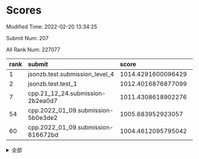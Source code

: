 # Scores

Modified Time: 2022-02-20 13:34:25

Submit Num: 207

All Rank Num: 227077

| rank |               submit               |       score        |       sigma        | pk_num |
| :--- | :--------------------------------- | :----------------- | :----------------- | :----- |
| 1    | jsonzb.test.submission_level_4     | 1014.4291600096429 | 0.8311865678865837 | 4388   |
| 2    | jsonzb.test.test_1                 | 1012.4016876877099 | 0.7937789829992254 | 4392   |
| 7    | cpp.21_12_24.submission-2b2ea0d7   | 1011.4308618902276 | 0.808894543563235  | 4385   |
| 54   | cpp.2022_01_09.submission-5b0e3de2 | 1005.683952923057  | 0.7163008490311314 | 4387   |
| 60   | cpp.2022_01_09.submission-816672bd | 1004.4612095795042 | 0.7006883427412083 | 4387   |


<details>
<summary>全部</summary>

| rank |                 submit                 |       score        |       sigma        | pk_num |
| :--- | :------------------------------------- | :----------------- | :----------------- | :----- |
| 1    | jsonzb.test.submission_level_4         | 1014.4291600096429 | 0.8311865678865837 | 4388   |
| 2    | jsonzb.test.test_1                     | 1012.4016876877099 | 0.7937789829992254 | 4392   |
| 3    | gobigger.level_3.submission_level_3_39 | 1011.6097493849433 | 0.7753353528794681 | 4382   |
| 4    | gobigger.level_3.submission_level_3_49 | 1011.5249112546038 | 0.7555569499879567 | 4389   |
| 5    | gobigger.level_3.submission_level_3_22 | 1011.509449256219  | 0.7785075780109447 | 4388   |
| 6    | gobigger.level_3.submission_level_3_30 | 1011.4770674234863 | 0.7645415212083441 | 4389   |
| 7    | cpp.21_12_24.submission-2b2ea0d7       | 1011.4308618902276 | 0.808894543563235  | 4385   |
| 8    | gobigger.level_3.submission_level_3_8  | 1011.2144079209877 | 0.7811485202189467 | 4383   |
| 9    | gobigger.level_3.submission_level_3_47 | 1011.1508395716455 | 0.760529548297502  | 4392   |
| 10   | gobigger.level_3.submission_level_3_1  | 1010.9680821566478 | 0.778401434758205  | 4390   |
| 11   | gobigger.level_3.submission_level_3_25 | 1010.9587839283058 | 0.7858673033116726 | 4388   |
| 12   | gobigger.level_3.submission_level_3_19 | 1010.8525513806277 | 0.7836456981537634 | 4386   |
| 13   | gobigger.level_3.submission_level_3_10 | 1010.7774629701903 | 0.7701585546277429 | 4389   |
| 14   | gobigger.level_3.submission_level_3_32 | 1010.7561944720301 | 0.7647672922441661 | 4394   |
| 15   | gobigger.level_3.submission_level_3_33 | 1010.6892500620368 | 0.7618799202435794 | 4389   |
| 16   | gobigger.level_3.submission_level_3_35 | 1010.6431171636774 | 0.7737815221084601 | 4389   |
| 17   | gobigger.level_3.submission_level_3_4  | 1010.5401724627255 | 0.7717795668176403 | 4385   |
| 18   | gobigger.level_3.submission_level_3_41 | 1010.2997710379454 | 0.7612121867988182 | 4390   |
| 19   | gobigger.level_3.submission_level_3_44 | 1010.2294146399847 | 0.7594406532747439 | 4385   |
| 20   | gobigger.level_3.submission_level_3_7  | 1010.2214574945361 | 0.7417452310747864 | 4386   |
| 21   | gobigger.level_3.submission_level_3_40 | 1010.1982926035377 | 0.7470249095059175 | 4385   |
| 22   | gobigger.level_3.submission_level_3_16 | 1010.1349719134342 | 0.7642912371366047 | 4392   |
| 23   | gobigger.level_3.submission_level_3_2  | 1010.1148285946471 | 0.7429224718867906 | 4384   |
| 24   | gobigger.level_3.submission_level_3_38 | 1010.094254421775  | 0.7965209804031075 | 4393   |
| 25   | gobigger.level_3.submission_level_3_43 | 1009.9965287780391 | 0.7548865932257376 | 4390   |
| 26   | gobigger.level_3.submission_level_3_36 | 1009.9709092884654 | 0.7581303938994096 | 4390   |
| 27   | gobigger.level_3.submission_level_3_14 | 1009.9527939972531 | 0.7414097926540578 | 4388   |
| 28   | gobigger.level_3.submission_level_3_15 | 1009.8912226215165 | 0.7576389562456202 | 4385   |
| 29   | gobigger.level_3.submission_level_3_5  | 1009.8712935204503 | 0.7622529691258939 | 4387   |
| 30   | gobigger.level_3.submission_level_3_46 | 1009.863111653674  | 0.7732946681373696 | 4382   |
| 31   | gobigger.level_3.submission_level_3_24 | 1009.8609493742988 | 0.7637348851171073 | 4386   |
| 32   | gobigger.level_3.submission_level_3_42 | 1009.7928016785137 | 0.7744597904393343 | 4390   |
| 33   | gobigger.level_3.submission_level_3_3  | 1009.7621240720639 | 0.7731461374923582 | 4388   |
| 34   | gobigger.level_3.submission_level_3_0  | 1009.7580190083875 | 0.7726852575658205 | 4393   |
| 35   | gobigger.level_3.submission_level_3_11 | 1009.722062786888  | 0.7449925173544469 | 4385   |
| 36   | gobigger.level_3.submission_level_3_21 | 1009.665377193152  | 0.7512673390441815 | 4391   |
| 37   | gobigger.level_3.submission_level_3_31 | 1009.6522872145902 | 0.7503917568736885 | 4386   |
| 38   | gobigger.level_3.submission_level_3_23 | 1009.6473100922176 | 0.7611446776731288 | 4387   |
| 39   | gobigger.level_3.submission_level_3_6  | 1009.5899299056913 | 0.7500447019137088 | 4385   |
| 40   | gobigger.level_3.submission_level_3_28 | 1009.5523466980939 | 0.7469602213033825 | 4384   |
| 41   | gobigger.level_3.submission_level_3_26 | 1009.5325062883016 | 0.7743013737617338 | 4391   |
| 42   | gobigger.level_3.submission_level_3_29 | 1009.4239610289197 | 0.7285760874885123 | 4389   |
| 43   | gobigger.level_3.submission_level_3_13 | 1009.4093208950068 | 0.7339148010760879 | 4381   |
| 44   | gobigger.level_3.submission_level_3_12 | 1009.3032866022637 | 0.7465075552237393 | 4385   |
| 45   | gobigger.level_3.submission_level_3_37 | 1009.2741474302968 | 0.7644076339884671 | 4390   |
| 46   | gobigger.level_3.submission_level_3_48 | 1009.2071586630917 | 0.767690970209125  | 4387   |
| 47   | gobigger.level_3.submission_level_3_18 | 1009.0910057802769 | 0.7480467317411518 | 4386   |
| 48   | gobigger.level_3.submission_level_3_17 | 1009.0163930141937 | 0.7548166652290897 | 4391   |
| 49   | gobigger.level_3.submission_level_3_27 | 1008.921587579541  | 0.7756005188632591 | 4389   |
| 50   | gobigger.level_3.submission_level_3_9  | 1008.767080014295  | 0.748169740385322  | 4390   |
| 51   | gobigger.level_3.submission_level_3_34 | 1008.574541067292  | 0.7620997971087968 | 4392   |
| 52   | gobigger.level_3.submission_level_3_20 | 1008.0124248637649 | 0.747305763219643  | 4382   |
| 53   | gobigger.level_3.submission_level_3_45 | 1007.7822768266483 | 0.7649656687400568 | 4394   |
| 54   | cpp.2022_01_09.submission-5b0e3de2     | 1005.683952923057  | 0.7163008490311314 | 4387   |
| 55   | gobigger.level_1.submission_level_1_47 | 1005.4156548889887 | 0.7290809384119148 | 4389   |
| 56   | gobigger.level_1.submission_level_1_6  | 1004.9688669392425 | 0.7262406395118757 | 4390   |
| 57   | gobigger.level_1.submission_level_1_40 | 1004.7473402494439 | 0.7187944628386426 | 4389   |
| 58   | gobigger.level_1.submission_level_1_43 | 1004.649800027943  | 0.7181734626834712 | 4392   |
| 59   | gobigger.level_1.submission_level_1_4  | 1004.5255193409887 | 0.7301252152155581 | 4384   |
| 60   | cpp.2022_01_09.submission-816672bd     | 1004.4612095795042 | 0.7006883427412083 | 4387   |
| 61   | gobigger.level_1.submission_level_1_31 | 1004.3996571430657 | 0.7224282572694021 | 4388   |
| 62   | gobigger.level_1.submission_level_1_14 | 1004.1692613390458 | 0.7221889979890531 | 4390   |
| 63   | gobigger.level_1.submission_level_1_45 | 1004.0391396415563 | 0.7186492739978649 | 4390   |
| 64   | gobigger.level_1.submission_level_1_0  | 1003.8166044295363 | 0.7086173106672017 | 4389   |
| 65   | gobigger.level_1.submission_level_1_36 | 1003.7967277637946 | 0.7142043640961762 | 4389   |
| 66   | gobigger.level_1.submission_level_1_18 | 1003.7911308407934 | 0.7185042827252367 | 4389   |
| 67   | gobigger.level_1.submission_level_1_21 | 1003.7627240952432 | 0.7134708514784281 | 4390   |
| 68   | gobigger.level_1.submission_level_1_2  | 1003.7513995342125 | 0.7183280291702632 | 4387   |
| 69   | gobigger.level_1.submission_level_1_39 | 1003.7221902684017 | 0.722849910341991  | 4388   |
| 70   | gobigger.level_1.submission_level_1_8  | 1003.7120443894828 | 0.7190809334310219 | 4392   |
| 71   | gobigger.level_1.submission_level_1_15 | 1003.6915091773826 | 0.7081682506571096 | 4391   |
| 72   | gobigger.level_1.submission_level_1_17 | 1003.5094285729972 | 0.7051066847666294 | 4385   |
| 73   | gobigger.level_1.submission_level_1_33 | 1003.4400703633278 | 0.7315318762047416 | 4384   |
| 74   | gobigger.level_1.submission_level_1_38 | 1003.4308900937681 | 0.7171535043586769 | 4389   |
| 75   | gobigger.level_1.submission_level_1_5  | 1003.4087205348421 | 0.7110111516354958 | 4388   |
| 76   | gobigger.level_1.submission_level_1_23 | 1003.378354404708  | 0.7234890977588608 | 4391   |
| 77   | gobigger.level_1.submission_level_1_32 | 1003.3755180900089 | 0.710529640406177  | 4386   |
| 78   | gobigger.level_1.submission_level_1_41 | 1003.3419125675123 | 0.7118820657220889 | 4388   |
| 79   | gobigger.level_1.submission_level_1_42 | 1003.2972616986177 | 0.7112840169343442 | 4389   |
| 80   | gobigger.level_1.submission_level_1_25 | 1003.2534366933455 | 0.7186956734574825 | 4384   |
| 81   | gobigger.level_1.submission_level_1_12 | 1003.1612733132076 | 0.7128003412707751 | 4384   |
| 82   | gobigger.level_1.submission_level_1_37 | 1003.0661949194438 | 0.7115705231488078 | 4382   |
| 83   | gobigger.level_1.submission_level_1_34 | 1003.0092807595181 | 0.7119978646541316 | 4386   |
| 84   | gobigger.level_1.submission_level_1_44 | 1002.9808205493974 | 0.7112199282858516 | 4387   |
| 85   | gobigger.level_1.submission_level_1_49 | 1002.9671754548897 | 0.7214843795484261 | 4390   |
| 86   | gobigger.level_1.submission_level_1_29 | 1002.8906132570252 | 0.706541067990346  | 4390   |
| 87   | gobigger.level_1.submission_level_1_35 | 1002.8345192786733 | 0.7090846019914874 | 4389   |
| 88   | gobigger.level_1.submission_level_1_28 | 1002.7731687948383 | 0.7082635910389915 | 4385   |
| 89   | gobigger.level_1.submission_level_1_10 | 1002.7371810998134 | 0.7214396510941349 | 4386   |
| 90   | gobigger.level_1.submission_level_1_13 | 1002.7358035603942 | 0.7250395890362222 | 4394   |
| 91   | gobigger.level_1.submission_level_1_24 | 1002.6767616634448 | 0.7100346011826616 | 4388   |
| 92   | gobigger.level_1.submission_level_1_11 | 1002.6720556373456 | 0.7234326291231836 | 4385   |
| 93   | gobigger.level_1.submission_level_1_46 | 1002.6362648752215 | 0.7146235619649661 | 4387   |
| 94   | gobigger.level_1.submission_level_1_26 | 1002.6176924531186 | 0.7073321611607096 | 4388   |
| 95   | gobigger.level_1.submission_level_1_1  | 1002.5480872581962 | 0.7131690436282719 | 4388   |
| 96   | gobigger.level_1.submission_level_1_30 | 1002.5397464578707 | 0.7180544199008446 | 4387   |
| 97   | gobigger.level_1.submission_level_1_22 | 1002.4647843416928 | 0.7055416777556115 | 4391   |
| 98   | gobigger.level_1.submission_level_1_19 | 1002.337501523039  | 0.717183086149437  | 4389   |
| 99   | gobigger.level_1.submission_level_1_48 | 1002.2576003327206 | 0.7031820767982809 | 4389   |
| 100  | gobigger.level_1.submission_level_1_9  | 1002.2344174619731 | 0.71076284261746   | 4389   |
| 101  | gobigger.level_1.submission_level_1_3  | 1002.1671645469011 | 0.714928572370685  | 4388   |
| 102  | gobigger.level_1.submission_level_1_16 | 1002.129871623855  | 0.7126296673380549 | 4385   |
| 103  | gobigger.level_1.submission_level_1_20 | 1001.9716428165954 | 0.7113957790378703 | 4386   |
| 104  | gobigger.level_1.submission_level_1_27 | 1001.7929257599558 | 0.7194622671788813 | 4387   |
| 105  | gobigger.level_1.submission_level_1_7  | 1001.4297210191472 | 0.7158313385163043 | 4384   |
| 106  | gobigger.random.submission_random_29   | 997.6809461810267  | 0.7052744162680185 | 4390   |
| 107  | gobigger.random.submission_random_35   | 997.4259944135882  | 0.712005326917478  | 4393   |
| 108  | gobigger.random.submission_random_10   | 997.1360981633693  | 0.7088765942515859 | 4389   |
| 109  | gobigger.random.submission_random_33   | 997.1018007707761  | 0.6969376988148283 | 4387   |
| 110  | gobigger.random.submission_random_12   | 997.074597791768   | 0.7053336533770319 | 4391   |
| 111  | gobigger.random.submission_random_25   | 996.869301589153   | 0.7060162937669369 | 4393   |
| 112  | gobigger.random.submission_random_24   | 996.6907994159667  | 0.7052494764162569 | 4383   |
| 113  | gobigger.random.submission_random_8    | 996.6827971200241  | 0.7171884316375852 | 4385   |
| 114  | gobigger.random.submission_random_5    | 996.6249933821317  | 0.706961038634284  | 4390   |
| 115  | gobigger.random.submission_random_11   | 996.531411972011   | 0.7142680948504911 | 4392   |
| 116  | gobigger.random.submission_random_17   | 996.4846310951513  | 0.7106677387689356 | 4383   |
| 117  | gobigger.random.submission_random_28   | 996.4483819279203  | 0.707627835854691  | 4388   |
| 118  | gobigger.random.submission_random_37   | 996.4236258640206  | 0.7197163383981622 | 4394   |
| 119  | gobigger.random.submission_random_46   | 996.4017126620869  | 0.7032839173571285 | 4388   |
| 120  | gobigger.random.submission_random_49   | 996.3790505535729  | 0.7136748820840932 | 4391   |
| 121  | gobigger.random.submission_random_0    | 996.3788272910531  | 0.7027215031104079 | 4387   |
| 122  | gobigger.random.submission_random_40   | 996.3585978995708  | 0.7018207466664615 | 4391   |
| 123  | gobigger.random.submission_random_43   | 996.3086145566098  | 0.7078504301684471 | 4386   |
| 124  | gobigger.random.submission_random_9    | 996.2569186027955  | 0.7255155434483128 | 4379   |
| 125  | gobigger.random.submission_random_21   | 996.2511113213923  | 0.7153000372542209 | 4386   |
| 126  | gobigger.random.submission_random_13   | 996.2487837610526  | 0.714648216731324  | 4388   |
| 127  | gobigger.random.submission_random_26   | 996.2322583209293  | 0.7197994953786473 | 4387   |
| 128  | gobigger.random.submission_random_18   | 996.1232860663143  | 0.7137061226196669 | 4386   |
| 129  | gobigger.random.submission_random_31   | 996.0597960272529  | 0.701109710896968  | 4383   |
| 130  | gobigger.random.submission_random_30   | 996.0078683225098  | 0.7159343411030625 | 4387   |
| 131  | gobigger.random.submission_random_14   | 995.8976709798585  | 0.713680541645426  | 4386   |
| 132  | gobigger.random.submission_random_6    | 995.87491872653    | 0.7226963107119904 | 4386   |
| 133  | gobigger.random.submission_random_32   | 995.8746005601139  | 0.7172293722646311 | 4391   |
| 134  | gobigger.random.submission_random_36   | 995.8465332880489  | 0.706663876348818  | 4384   |
| 135  | gobigger.random.submission_random_4    | 995.8197323982329  | 0.713917128665177  | 4392   |
| 136  | gobigger.random.submission_random_23   | 995.8114840480371  | 0.7058463595645178 | 4390   |
| 137  | gobigger.random.submission_random_38   | 995.7875298961224  | 0.7207632024079265 | 4385   |
| 138  | gobigger.random.submission_random_42   | 995.7672994333574  | 0.7122364517271709 | 4389   |
| 139  | gobigger.random.submission_random_47   | 995.7227969056769  | 0.7139855706515984 | 4387   |
| 140  | gobigger.random.submission_random_7    | 995.7074136010984  | 0.7135741878009091 | 4378   |
| 141  | gobigger.random.submission_random_41   | 995.6199528781931  | 0.7274777877436537 | 4387   |
| 142  | gobigger.random.submission_random_45   | 995.6120406100969  | 0.7215060166457246 | 4386   |
| 143  | gobigger.random.submission_random_34   | 995.4693061175582  | 0.7174532914283597 | 4383   |
| 144  | gobigger.random.submission_random_15   | 995.3848664367822  | 0.7164132912591287 | 4387   |
| 145  | gobigger.random.submission_random_27   | 995.3551599006114  | 0.7168423489559621 | 4386   |
| 146  | gobigger.random.submission_random_22   | 995.3339820350158  | 0.7200030946931881 | 4387   |
| 147  | gobigger.random.submission_random_2    | 995.3078056769497  | 0.7001777491848077 | 4390   |
| 148  | gobigger.random.submission_random_19   | 995.304739805285   | 0.7121115277576571 | 4389   |
| 149  | gobigger.random.submission_random_39   | 995.288584807251   | 0.6967152816295052 | 4387   |
| 150  | gobigger.random.submission_random_1    | 995.2536733838731  | 0.7042541304880501 | 4386   |
| 151  | gobigger.random.submission_random_3    | 995.2323183375183  | 0.713685292686081  | 4394   |
| 152  | gobigger.random.submission_random_20   | 994.9587625661023  | 0.6996987213688608 | 4390   |
| 153  | gobigger.random.submission_random_16   | 994.9047275080056  | 0.711409882869858  | 4387   |
| 154  | gobigger.random.submission_random_48   | 994.5987914810793  | 0.7159324437749802 | 4388   |
| 155  | gobigger.random.submission_random_44   | 994.3789347918737  | 0.7188447667480133 | 4388   |
| 156  | gobigger.level_2.submission_level_2_1  | 994.2436073470953  | 0.7215182753680044 | 4390   |
| 157  | gobigger.level_2.submission_level_2_47 | 993.9917949944578  | 0.7247513036484818 | 4388   |
| 158  | gobigger.level_2.submission_level_2_30 | 993.831846003024   | 0.7361326670501525 | 4393   |
| 159  | gobigger.level_2.submission_level_2_26 | 993.4626354428127  | 0.7341712759273613 | 4392   |
| 160  | gobigger.level_2.submission_level_2_23 | 993.2310334117542  | 0.7336351047539852 | 4389   |
| 161  | gobigger.level_2.submission_level_2_46 | 993.2081956672127  | 0.7490973623820689 | 4388   |
| 162  | gobigger.level_2.submission_level_2_5  | 993.12449323901    | 0.7276913808450689 | 4391   |
| 163  | gobigger.level_2.submission_level_2_2  | 992.9600748035565  | 0.7412748665791313 | 4390   |
| 164  | gobigger.level_2.submission_level_2_11 | 992.9414633551933  | 0.7514072998468465 | 4382   |
| 165  | gobigger.level_2.submission_level_2_4  | 992.9199748391661  | 0.7517370927297962 | 4390   |
| 166  | gobigger.level_2.submission_level_2_14 | 992.9130598828802  | 0.7375954337477907 | 4388   |
| 167  | gobigger.level_2.submission_level_2_29 | 992.8575395941523  | 0.7465092577583566 | 4389   |
| 168  | gobigger.level_2.submission_level_2_6  | 992.8559425274196  | 0.7256221966777736 | 4390   |
| 169  | gobigger.level_2.submission_level_2_22 | 992.700376212967   | 0.7274900003631746 | 4386   |
| 170  | gobigger.level_2.submission_level_2_24 | 992.4614301619569  | 0.7332654265765639 | 4391   |
| 171  | gobigger.level_2.submission_level_2_18 | 992.4311966283657  | 0.7593530399464875 | 4383   |
| 172  | gobigger.level_2.submission_level_2_31 | 992.4295874122452  | 0.7470638927020882 | 4391   |
| 173  | gobigger.level_2.submission_level_2_13 | 992.3072131665718  | 0.741171645864309  | 4385   |
| 174  | gobigger.level_2.submission_level_2_33 | 992.260713791148   | 0.7321060477335567 | 4388   |
| 175  | gobigger.level_2.submission_level_2_8  | 992.2390134413159  | 0.7437285141252225 | 4394   |
| 176  | gobigger.level_2.submission_level_2_34 | 992.198583239219   | 0.7477434165316854 | 4392   |
| 177  | gobigger.level_2.submission_level_2_28 | 992.1503265085387  | 0.7258595334365795 | 4380   |
| 178  | gobigger.level_2.submission_level_2_43 | 992.1020700634341  | 0.7452313231891498 | 4384   |
| 179  | gobigger.level_2.submission_level_2_32 | 992.0984250439008  | 0.7344267515840011 | 4389   |
| 180  | gobigger.level_2.submission_level_2_41 | 992.0944407049417  | 0.7494351248863331 | 4385   |
| 181  | gobigger.level_2.submission_level_2_42 | 992.0632233410022  | 0.7395570360888544 | 4391   |
| 182  | gobigger.level_2.submission_level_2_38 | 992.0133185917218  | 0.7462177963449208 | 4386   |
| 183  | gobigger.level_2.submission_level_2_15 | 992.0101401510095  | 0.7370305854942617 | 4384   |
| 184  | gobigger.level_2.submission_level_2_7  | 991.9825052492322  | 0.745025803111538  | 4390   |
| 185  | gobigger.level_2.submission_level_2_17 | 991.9355329365677  | 0.7576269719373787 | 4384   |
| 186  | gobigger.level_2.submission_level_2_40 | 991.8058096279113  | 0.7562947927828909 | 4383   |
| 187  | gobigger.level_2.submission_level_2_25 | 991.7794748275005  | 0.7725900413546232 | 4395   |
| 188  | gobigger.level_2.submission_level_2_37 | 991.7184324809864  | 0.7569928466576472 | 4388   |
| 189  | gobigger.level_2.submission_level_2_9  | 991.6932127009035  | 0.73951504401528   | 4388   |
| 190  | gobigger.level_2.submission_level_2_16 | 991.6458740337027  | 0.7434884239358015 | 4390   |
| 191  | gobigger.level_2.submission_level_2_21 | 991.5983505807806  | 0.7542349041562856 | 4392   |
| 192  | gobigger.level_2.submission_level_2_20 | 991.5265622435695  | 0.7450619281505575 | 4391   |
| 193  | gobigger.level_2.submission_level_2_36 | 991.4869904786891  | 0.7647628061937868 | 4391   |
| 194  | gobigger.level_2.submission_level_2_10 | 991.1841503911912  | 0.7402834434556513 | 4392   |
| 195  | gobigger.level_2.submission_level_2_48 | 991.0759432049285  | 0.7588117713989837 | 4389   |
| 196  | gobigger.level_2.submission_level_2_49 | 991.0700975923324  | 0.7396385273462044 | 4387   |
| 197  | gobigger.level_2.submission_level_2_12 | 990.965406859379   | 0.7688696451672922 | 4387   |
| 198  | gobigger.level_2.submission_level_2_35 | 990.9642732624575  | 0.7684247693426536 | 4389   |
| 199  | gobigger.level_2.submission_level_2_0  | 990.9064950838955  | 0.7489049424981195 | 4387   |
| 200  | gobigger.level_2.submission_level_2_27 | 990.7378516762928  | 0.7712174662944913 | 4385   |
| 201  | gobigger.level_2.submission_level_2_39 | 990.7123377635439  | 0.7427378248622541 | 4391   |
| 202  | gobigger.level_2.submission_level_2_19 | 990.7058741723363  | 0.7658995829906495 | 4385   |
| 203  | gobigger.level_2.submission_level_2_3  | 990.6584594618112  | 0.7585890054952408 | 4386   |
| 204  | gobigger.level_2.submission_level_2_44 | 990.5396436552396  | 0.7741584251099128 | 4392   |
| 205  | gobigger.level_2.submission_level_2_45 | 990.0624597151336  | 0.7779992380649501 | 4395   |
| 206  | gobigger.none.submission_none_1        | 979.4489478972774  | 1.2052896983687102 | 4386   |
| 207  | gobigger.none.submission_none_0        | 977.220013461874   | 1.3689326082291338 | 4393   |

</details>